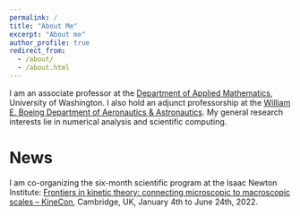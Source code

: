 ```yaml
---
permalink: /
title: "About Me"
excerpt: "About me"
author_profile: true
redirect_from: 
  - /about/
  - /about.html
---
```


I am an associate professor at the [Department of Applied Mathematics](https://amath.washington.edu), University of Washington. I also hold an adjunct professorship at the [William E. Boeing Department of Aeronautics & Astronautics](https://www.aa.washington.edu/). My general research interests lie in numerical analysis and scientific computing.

News
======
I am co-organizing the six-month scientific program at the Isaac Newton Institute: [Frontiers in kinetic theory: connecting microscopic to macroscopic scales – KineCon](https://www.newton.ac.uk/event/fkt/), Cambridge, UK, January 4th to June 24th, 2022.

